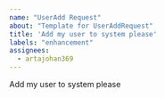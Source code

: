 ```yaml
---
name: "UserAdd Request"
about: "Template for UserAddRequest"
title: 'Add my user to system please'
labels: "enhancement"
assignees: 
  - artajohan369
---
```


Add my user to system please
